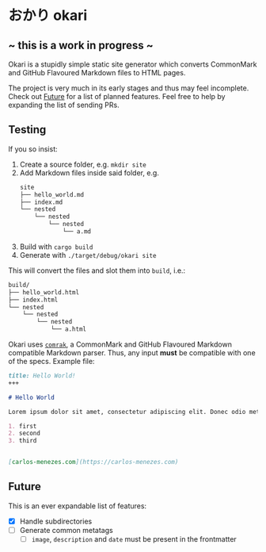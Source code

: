 # おかり okari

## ~ this is a work in progress ~
Okari is a stupidly simple static site generator which converts CommonMark and GitHub Flavoured Markdown files to HTML pages.

The project is very much in its early stages and thus may feel incomplete. Check out [Future](#future) for a list of planned features. Feel free to help by expanding the list of sending PRs.

## Testing

If you so insist:

1. Create a source folder, e.g. `mkdir site`
2. Add Markdown files inside said folder, e.g.
    ```sh
    site
    ├── hello_world.md
    ├── index.md
    └── nested
        └── nested
            └── nested
                └── a.md
    ```
3. Build with `cargo build`
4. Generate with `./target/debug/okari site`

This will convert the files and slot them into `build`, i.e.:

```sh
build/
├── hello_world.html
├── index.html
└── nested
    └── nested
        └── nested
            └── a.html
```

Okari uses [`comrak`](https://docs.rs/comrak/latest/comrak/), a CommonMark and GitHub Flavoured Markdown compatible Markdown parser. Thus, any input **must** be compatible with one of the specs. Example file:

```md
title: Hello World!
+++

# Hello World

Lorem ipsum dolor sit amet, consectetur adipiscing elit. Donec odio metus, facilisis sed ipsum nec, consectetur laoreet augue. Ut vitae consequat ligula.

1. first
2. second
3. third


[carlos-menezes.com](https://carlos-menezes.com)
```

## Future
This is an ever expandable list of features:
- [x] Handle subdirectories
- [ ] Generate common metatags
  - [ ] `image`, `description` and `date` must be present in the frontmatter